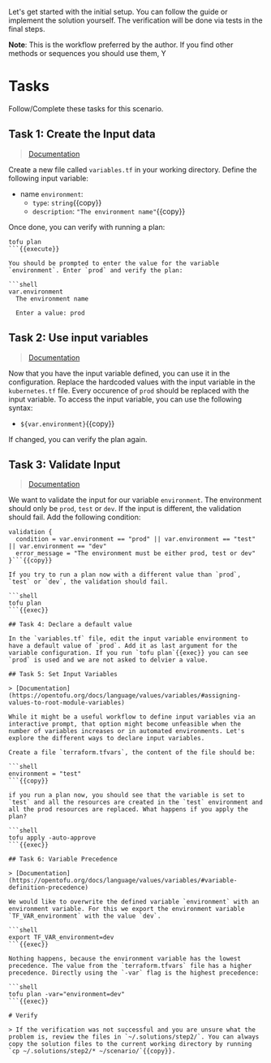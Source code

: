 Let's get started with the initial setup. You can follow the guide or implement the solution yourself. The verification will be done via tests in the final steps.

**Note**: This is the workflow preferred by the author. If you find other methods or sequences you should use them, Y

# Tasks

Follow/Complete these tasks for this scenario. 

## Task 1: Create the Input data
> [Documentation](https://opentofu.org/docs/language/values/variables/#declaring-an-input-variable)

Create a new file called `variables.tf` in your working directory. Define the following input variable:

  * name `environment`:
    * `type`: `string`{{copy}}
    * `description`: `"The environment name"`{{copy}}

Once done, you can verify with running a plan:

```shell
tofu plan
```{{execute}}

You should be prompted to enter the value for the variable `environment`. Enter `prod` and verify the plan:

```shell
var.environment
  The environment name

  Enter a value: prod
```

## Task 2: Use input variables

> [Documentation](https://opentofu.org/docs/language/values/variables/#using-input-variable-values)

Now that you have the input variable defined, you can use it in the configuration. Replace the hardcoded values with the input variable in the `kubernetes.tf` file. Every occurence of `prod` should be replaced with the input variable. To access the input variable, you can use the following syntax:

* `${var.environment}`{{copy}}

If changed, you can verify the plan again.

## Task 3: Validate Input

> [Documentation](https://opentofu.org/docs/language/values/variables/#custom-validation-rules)

We want to validate the input for our variable `environment`. The environment should only be `prod`, `test` or `dev`. If the input is different, the validation should fail. Add the following condition:

```hcl
validation {
  condition = var.environment == "prod" || var.environment == "test" || var.environment == "dev"
  error_message = "The environment must be either prod, test or dev"
}```{{copy}}

If you try to run a plan now with a different value than `prod`, `test` or `dev`, the validation should fail.

```shell
tofu plan
```{{exec}}

## Task 4: Declare a default value

In the `variables.tf` file, edit the input variable environment to have a default value of `prod`. Add it as last argument for the variable configuration. If you run `tofu plan`{{exec}} you can see `prod` is used and we are not asked to delvier a value.

## Task 5: Set Input Variables

> [Documentation](https://opentofu.org/docs/language/values/variables/#assigning-values-to-root-module-variables)

While it might be a useful workflow to define input variables via an interactive prompt, that option might become unfeasible when the number of variables increases or in automated environments. Let's explore the different ways to declare input variables.

Create a file `terraform.tfvars`, the content of the file should be:

```shell
environment = "test"
```{{copy}}

if you run a plan now, you should see that the variable is set to `test` and all the resources are created in the `test` environment and all the prod resources are replaced. What happens if you apply the plan?

```shell
tofu apply -auto-approve
```{{exec}}

## Task 6: Variable Precedence

> [Documentation](https://opentofu.org/docs/language/values/variables/#variable-definition-precedence)

We would like to overwrite the defined variable `environment` with an environment variable. For this we export the environment variable `TF_VAR_environment` with the value `dev`.

```shell
export TF_VAR_environment=dev
```{{exec}}

Nothing happens, because the environment variable has the lowest precedence. The value from the `terraform.tfvars` file has a higher precedence. Directly using the `-var` flag is the highest precedence:

```shell
tofu plan -var="environment=dev"
```{{exec}}

# Verify

> If the verification was not successful and you are unsure what the problem is, review the files in `~/.solutions/step2/`. You can always copy the solution files to the current working directory by running `cp ~/.solutions/step2/* ~/scenario/`{{copy}}.

